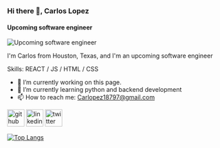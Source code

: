 ### Hi there 👋, Carlos Lopez
#### Upcoming software engineer
![Upcoming software engineer](https://pbs.twimg.com/profile_banners/3338455160/1706240273/1500x500)

I'm Carlos from Houston, Texas, and I'm an upcoming software engineer

Skills: REACT / JS / HTML / CSS

- 🔭 I’m currently working on this page. 
- 🌱 I’m currently learning python and backend development 
- 📫 How to reach me: Carlopez18797@gmail.com 


[<img src='https://cdn.jsdelivr.net/npm/simple-icons@3.0.1/icons/github.svg' alt='github' height='40'>](https://github.com/Crlop97)  [<img src='https://cdn.jsdelivr.net/npm/simple-icons@3.0.1/icons/linkedin.svg' alt='linkedin' height='40'>](https://www.linkedin.com/in/carlos-lopez-45106121b/)  [<img src='https://cdn.jsdelivr.net/npm/simple-icons@3.0.1/icons/twitter.svg' alt='twitter' height='40'>](https://twitter.com/Carl0pez)  

[![Top Langs](https://github-readme-stats.vercel.app/api/top-langs/?username=Crlop97)](https://github.com/anuraghazra/github-readme-stats)
